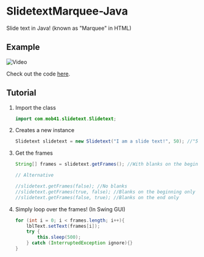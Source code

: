 # SlidetextMarquee-Java
Slide text in Java! (known as "Marquee" in HTML)
## Example
![Video](http://mob41.github.io/images/slideTextExample_video.gif)

Check out the code [here](https://github.com/mob41/SlidetextMarquee-Java/tree/master/src/main/java/com/mob41/slidetext/example/SlidetextInSwing.java).

## Tutorial
1. Import the class

	```java
	import com.mob41.slidetext.Slidetext;
	```

2. Creates a new instance

	```java
	Slidetext slidetext = new Slidetext("I am a slide text!", 50); //"50" is the maximum sliding text slots
	```
	
3. Get the frames

	```java
	String[] frames = slidetext.getFrames(); //With blanks on the beginning and the end. (Smooth)
	
	// Alternative
	
	//slidetext.getFrames(false); //No blanks
	//slidetext.getFrames(true, false); //Blanks on the beginning only
	//slidetext.getFrames(false, true); //Blanks on the end only
	```
	
4. Simply loop over the frames! (In Swing GUI)

	```java
	for (int i = 0; i < frames.length; i++){
		lblText.setText(frames[i]);
		try {
			this.sleep(500);
		} catch (InterruptedException ignore){}
	}
	```

